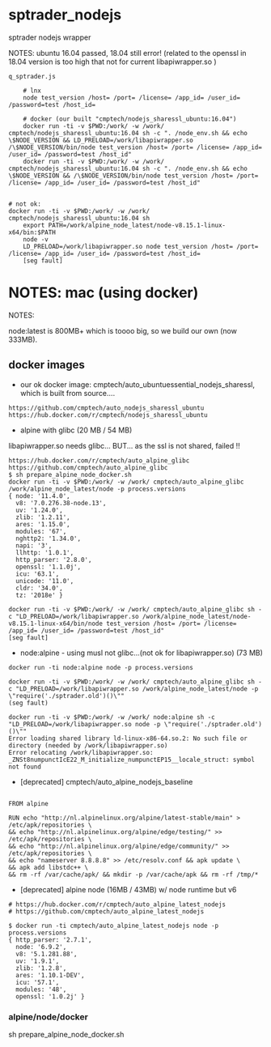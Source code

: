 # sptrader_nodejs

sptrader nodejs wrapper

NOTES: ubuntu 16.04 passed, 18.04 still error! (related to the openssl in 18.04 version is too high that not for current libapiwrapper.so )


```
q_sptrader.js

	# lnx
	node test_version /host= /port= /license= /app_id= /user_id= /password=test /host_id=

	# docker (our built "cmptech/nodejs_sharessl_ubuntu:16.04")
	docker run -ti -v $PWD:/work/ -w /work/ cmptech/nodejs_sharessl_ubuntu:16.04 sh -c ". /node_env.sh && echo \$NODE_VERSION && LD_PRELOAD=/work/libapiwrapper.so /\$NODE_VERSION/bin/node test_version /host= /port= /license= /app_id= /user_id= /password=test /host_id"
	docker run -ti -v $PWD:/work/ -w /work/ cmptech/nodejs_sharessl_ubuntu:16.04 sh -c ". /node_env.sh && echo \$NODE_VERSION && /\$NODE_VERSION/bin/node test_version /host= /port= /license= /app_id= /user_id= /password=test /host_id"
	

# not ok:
docker run -ti -v $PWD:/work/ -w /work/ cmptech/nodejs_sharessl_ubuntu:16.04 sh
	export PATH=/work/alpine_node_latest/node-v8.15.1-linux-x64/bin:$PATH
	node -v
	LD_PRELOAD=/work/libapiwrapper.so node test_version /host= /port= /license= /app_id= /user_id= /password=test /host_id=
	[seg fault]
```


# NOTES: mac (using docker)

NOTES:

node:latest is 800MB+ which is toooo big, so we build our own (now 333MB).

## docker images

* our ok docker image: cmptech/auto_ubuntuessential_nodejs_sharessl, which is built from source....
```
https://github.com/cmptech/auto_nodejs_sharessl_ubuntu
https://hub.docker.com/r/cmptech/nodejs_sharessl_ubuntu
```


* alpine with glibc (20 MB / 54 MB)

libapiwrapper.so needs glibc... BUT... as the ssl is not shared, failed !!

```
https://hub.docker.com/r/cmptech/auto_alpine_glibc
https://github.com/cmptech/auto_alpine_glibc
$ sh prepare_alpine_node_docker.sh
docker run -ti -v $PWD:/work/ -w /work/ cmptech/auto_alpine_glibc /work/alpine_node_latest/node -p process.versions
{ node: '11.4.0',
  v8: '7.0.276.38-node.13',
  uv: '1.24.0',
  zlib: '1.2.11',
  ares: '1.15.0',
  modules: '67',
  nghttp2: '1.34.0',
  napi: '3',
  llhttp: '1.0.1',
  http_parser: '2.8.0',
  openssl: '1.1.0j',
  icu: '63.1',
  unicode: '11.0',
  cldr: '34.0',
  tz: '2018e' }

docker run -ti -v $PWD:/work/ -w /work/ cmptech/auto_alpine_glibc sh -c "LD_PRELOAD=/work/libapiwrapper.so /work/alpine_node_latest/node-v8.15.1-linux-x64/bin/node test_version /host= /port= /license= /app_id= /user_id= /password=test /host_id"
[seg fault]

```

* node:alpine - using musl not glibc...(not ok for libapiwrapper.so) (73 MB)

```
docker run -ti node:alpine node -p process.versions

docker run -ti -v $PWD:/work/ -w /work/ cmptech/auto_alpine_glibc sh -c "LD_PRELOAD=/work/libapiwrapper.so /work/alpine_node_latest/node -p \"require('./sptrader.old')()\""
(seg fault)

docker run -ti -v $PWD:/work/ -w /work/ node:alpine sh -c "LD_PRELOAD=/work/libapiwrapper.so node -p \"require('./sptrader.old')()\""
Error loading shared library ld-linux-x86-64.so.2: No such file or directory (needed by /work/libapiwrapper.so)
Error relocating /work/libapiwrapper.so: _ZNSt8numpunctIcE22_M_initialize_numpunctEP15__locale_struct: symbol not found

```

* [deprecated] cmptech/auto_alpine_nodejs_baseline

```

FROM alpine

RUN echo "http://nl.alpinelinux.org/alpine/latest-stable/main" > /etc/apk/repositories \
&& echo "http://nl.alpinelinux.org/alpine/edge/testing/" >> /etc/apk/repositories \
&& echo "http://nl.alpinelinux.org/alpine/edge/community/" >> /etc/apk/repositories \
&& echo "nameserver 8.8.8.8" >> /etc/resolv.conf && apk update \
&& apk add libstdc++ \
&& rm -rf /var/cache/apk/ && mkdir -p /var/cache/apk && rm -rf /tmp/*

```

* [deprecated] alpine node (16MB / 43MB) w/ node runtime but v6
```
# https://hub.docker.com/r/cmptech/auto_alpine_latest_nodejs
# https://github.com/cmptech/auto_alpine_latest_nodejs

$ docker run -ti cmptech/auto_alpine_latest_nodejs node -p process.versions
{ http_parser: '2.7.1',
  node: '6.9.2',
  v8: '5.1.281.88',
  uv: '1.9.1',
  zlib: '1.2.8',
  ares: '1.10.1-DEV',
  icu: '57.1',
  modules: '48',
  openssl: '1.0.2j' }
```

### alpine/node/docker

sh prepare_alpine_node_docker.sh
